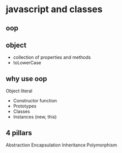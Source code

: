 # javascript and classes


## oop

## object
- collection of properties and methods
- toLowerCase

## why use oop
Object literal

- Constructor function
- Prototypes
- Classes
- Instances (new, this)

## 4 pillars
Abstraction
Encapsulation
Inheritance
Polymorphism